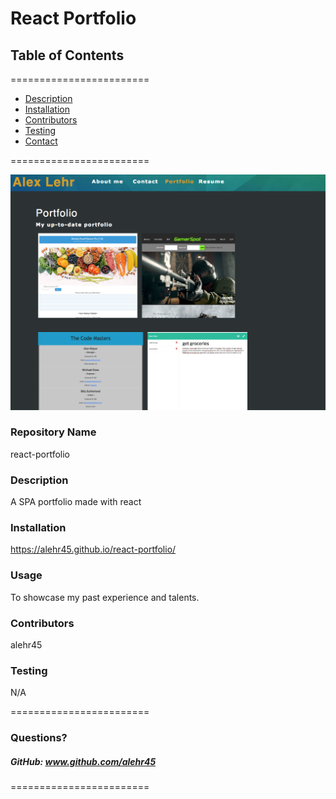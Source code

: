 
# React Portfolio


## **Table of Contents**
========================
* [Description](#description)
* [Installation](#installation)
* [Contributors](#contributors)
* [Testing](#Testing)
* [Contact](#questions)

========================


![alt text](screenshot.png)

### **Repository Name**  
react-portfolio

### **Description**  
A SPA portfolio made with react

### **Installation**  
https://alehr45.github.io/react-portfolio/

### **Usage**  
To showcase my past experience and talents.

### **Contributors**  
alehr45

### **Testing**  
N/A

========================

### Questions?
##### GitHub: www.github.com/alehr45  

========================

